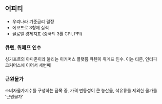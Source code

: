 ## 어피티
- 우리나라 기준금리 결정
- 에코프로 3형제 실적
- 글로벌 경제지표 (중국의 3월 CPI, PPI)


### 큐텐, 위메프 인수
싱가포르의 아마존이라 불리는 이커머스 플랫폼 큐텐이 위메프 인수. 이는 티몬, 인터파크커머스에 이어서 세번째

### 근원물가
소비자물가지수를 구성하는 품목 중, 가격 변동성이 큰 농산물, 석유류를 제외한 물가를 ‘근원물가'